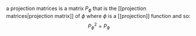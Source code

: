 a projection matrices is a matrix $P_\phi$ that is the [[projection matrices|projection matrix]] of $\phi$ where $\phi$ is a [[projection]] function and so:
$$
P_\phi^2 = P_\phi
$$ 